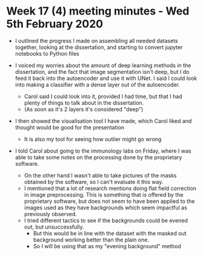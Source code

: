 # Week 17 (4) meeting minutes - Wed 5th February 2020

- I outlined the progress I made on assembling all needed datasets together, looking at the dissertation, and starting to convert jupyter notebooks to Python files

- I voiced my worries about the amount of deep learning methods in the dissertation, and the fact that image segmentation isn't deep, but I do feed it back into the autoencoder and use it with UNet. I said I could look into making a classifier with a dense layer out of the autoencoder.
  - Carol said I could look into it, provided I had time, but that I had plenty of things to talk about in the dissertation.
  - (As soon as it's 2 layers it's considered "deep")

- I then showed the visualisation tool I have made, which Carol liked and thought would be good for the presentation
  - It is also my tool for seeing how outlier might go wrong

- I told Carol about going to the immunology labs on Friday, where I was able to take some notes on the processing done by the proprietary software.
  - On the other hand I wasn't able to take pictures of the masks obtained by the software, so I can't evaluate it this way.
  - I mentioned that a lot of research mentions doing flat field correction in image preprocessing. This is something that is offered by the proprietary software, but does not seem to have been applied to the images used as they have backgrounds which seem impactful as previously observed.
  - I tried different tactics to see if the backgrounds could be evened out, but unsuccessfully.
    - But this would be in line with the dataset with the masked out background working better than the plain one.
    - So I will be using that as my "evening background" method
